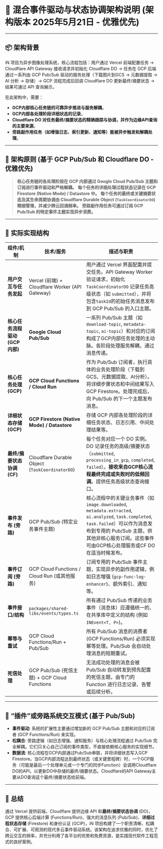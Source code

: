 # 🔄 混合事件驱动与状态协调架构说明 (架构版本 2025年5月21日 - 优雅优先)

---

## 📦 架构背景

iN 项目为异步图像处理系统，核心流程包括：用户通过 Vercel 前端配置任务 -> Cloudflare API Gateway 接收请求并初始化 Cloudflare DO -> 任务在 GCP 后端通过一系列由 GCP Pub/Sub 驱动的服务处理（下载图片到GCS → 元数据提取 → AI 分析 → 存储）-> GCP 流程完成后回调 Cloudflare DO 更新最终/摘要状态 -> 结果可通过 API 查询展示。

在此架构中，需要：
- **GCP内部核心任务链的可靠异步推进与服务解耦**。
- **GCP内部各处理阶段详细状态的记录**。
- **Cloudflare DO 对任务最终/摘要状态的精确跟踪与协调，并作为边缘API查询的主要来源**。
- **旁路副作用任务（如增强日志、索引更新、通知等）能被异步触发和解耦处理**。

---

## 🎯 架构原则 (基于 GCP Pub/Sub 和 Cloudflare DO - 优雅优先)

> **核心任务链的各处理阶段在 GCP 内部通过 Google Cloud Pub/Sub 主题和订阅进行事件驱动和严格解耦。**
> **每个任务的详细处理过程状态记录在 GCP Firestore (Native Mode) / Datastore 中。**
> **每个任务的最终或关键摘要状态及其生命周期协调由 Cloudflare Durable Object (`TaskCoordinatorDO`) 精细管理，并减少跨云回调频率。**
> **旁路副作用任务可通过订阅 GCP Pub/Sub 的特定事件主题实现异步消费。**

---

## 🧱 实际实现结构

| 组件/机制                     | 技术/服务                                   | 描述与职责                                                                                                                                                                                            |
| ----------------------------- | ------------------------------------------- | ----------------------------------------------------------------------------------------------------------------------------------------------------------------------------------------------------- |
| **用户交互与任务发起** | Vercel (前端) + Cloudflare Worker (API Gateway) | 用户通过 Vercel 界面配置并提交任务。API Gateway Worker 验证请求，初始化 `TaskCoordinatorDO` 记录任务高级状态（如 `submitted`），并将包含`taskId`的初始任务消息发布到 GCP Pub/Sub 的入口主题。 |
| **核心任务流程驱动 (GCP内部)** | **Google Cloud Pub/Sub** | 一系列 Pub/Sub 主题（如 `download-topic`, `metadata-topic`, `ai-topic`）和对应的订阅构成了GCP内部任务处理的主动脉。各阶段处理服务解耦，通过消息传递。                                    |
| **核心任务处理 (GCP)** | **GCP Cloud Functions / Cloud Run** | 作为 Pub/Sub 订阅者，执行具体的业务处理阶段（下载到GCS、元数据提取、AI分析）。将详细步骤状态和中间结果写入 GCP Firestore。处理完成后，向 Pub/Sub 的下一个主题发布消息。                         |
| **详细状态存储 (GCP)** | **GCP Firestore (Native Mode) / Datastore** | 存储 GCP 内部各处理阶段的详细任务状态、日志引用、中间处理结果等。                                                                                                                                   |
| **最终/摘要状态协调 (CF)** | Cloudflare Durable Object (`TaskCoordinatorDO`) | 每个任务对应一个 DO 实例。DO 记录任务的高级/摘要状态（`submitted`, `processing_in_gcp`, `completed`, `failed`）。**接收来自GCP核心流程最终完成或失败时的低频回调**。提供任务高级状态查询接口。 |
| **事件发布 (旁路)** | GCP Pub/Sub (特定业务事件主题)                 | 核心流程中的关键业务事件（如 `image.downloaded`, `metadata.extracted`, `ai.analyzed`, `task.completed`, `task.failed`）可以作为消息发布到专用的 Pub/Sub 主题，供其他非核心服务订阅。这些事件可由GCP核心处理服务或CF DO在适当时候发布。 |
| **事件订阅 (旁路)** | GCP Cloud Functions / Cloud Run (或其他服务)    | 订阅专用的 Pub/Sub 事件主题，实现异步的副作用逻辑，例如日志增强 (`gcp-func-log-enhancer`)、额外索引、通知等。                                                                          |
| **事件接口/结构** | `packages/shared-libs/events/types.ts` | 所有通过 Pub/Sub 传递的业务事件（消息体）应遵循统一的、在共享库中定义的结构 (例如 `INEvent<T, P>`)。                                                                       |
| **幂等与重试** | GCP Cloud Functions/Run + Pub/Sub             | 所有 Pub/Sub 消息的消费者 (GCP Functions/Run) 必须实现幂等处理。Pub/Sub 会自动处理消息的短期重试。                                                                                   |
| **死信处理** | GCP Pub/Sub (死信主题) + GCP Cloud Functions  | 无法成功处理的消息会被 Pub/Sub 自动转发到预先配置的死信主题，由专门的 Function 进行日志记录、告警或后续分析。                                                                             |

---

## 🧩 “插件”或旁路系统交互模式 (基于 Pub/Sub)

- **事件驱动**: 系统的扩展性主要通过增加新的 GCP Pub/Sub 主题和对应的订阅者 (GCP Functions/Run) 来实现。
- **松耦合**: 旁路逻辑（如日志增强、通知服务）与核心处理流程通过 Pub/Sub 完全解耦。它们只关心自己订阅的事件类型，不直接依赖核心服务的实现细节。
- **数据流**: 核心流程在GCP内部通过Pub/Sub串联，并将详细状态写入GCP Firestore。当GCP内部流程达到最终状态（或关键里程碑）时，一个GCP服务（可能是最后一个处理单元或一个专门的同步Function）会调用Cloudflare DO的API，以更新DO中存储的最终/摘要状态。Cloudflare的API Gateway主要从DO查询这个最终/摘要状态给前端。

---

## 📘 总结

通过 Vercel 提供前端，Cloudflare 提供边缘 API 和**最终/摘要状态协调** (DO)，GCP 提供核心后端计算 (Functions/Run)、强大的消息队列 (Pub/Sub)、**详细过程状态存储** (Firestore) 和身份认证 (GCIP)，iN 项目构建了一个职责清晰、松耦合、可扩展、可观测的现代多云事件驱动系统。该架构在追求优雅的同时，优化了跨云交互的频率，并充分利用了各平台的优势和免费资源，是实践现代软件工程范式的良好案例。